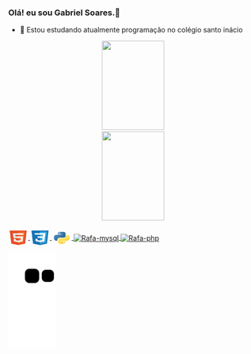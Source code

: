 ### Olá! eu sou Gabriel Soares.👋

- 🌱 Estou estudando atualmente programação no colégio santo inácio

<div align="center">
  <a href="https://github.com/Gabriel3410">
  <img width="50%" height="180em" src="https://github-readme-stats.vercel.app/api?username=Gabriel3410&show_icons=true&theme=merko&include_all_commits=true&count_private=true"/>
  <img width="50%" height="180em" src="https://github-readme-stats.vercel.app/api/top-langs/?username=Gabriel3410&layout=compact&langs_count=7&theme=merko"/>
</div>
<div style="display: inline_block"><br>
<img align="center" alt="Rafa-HTML" height="30" width="40" src="https://raw.githubusercontent.com/devicons/devicon/master/icons/html5/html5-original.svg">
<img align="center" alt="Rafa-CSS" height="30" width="40" src="https://raw.githubusercontent.com/devicons/devicon/master/icons/css3/css3-original.svg">
<img align="center" alt="Rafa-Python" height="30" width="40" src="https://raw.githubusercontent.com/devicons/devicon/master/icons/python/python-original.svg">
<img align="center" alt="Rafa-mysql" height="30" width="40" src="https://cdn.jsdelivr.net/gh/devicons/devicon/icons/mysql/mysql-original.svg" />
<img align="center" alt="Rafa-php" height="30" width="40" src="https://cdn.jsdelivr.net/gh/devicons/devicon/icons/php/php-plain.svg" />
</div>
  
![snake eif](https://github.com/Gabriel3410/Gabriel3410/blob/output/github-contribution-grid-snake.svg)
